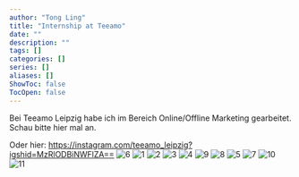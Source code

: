 ```yaml
---
author: "Tong Ling"
title: "Internship at Teeamo"
date: ""
description: ""
tags: []
categories: []
series: []
aliases: []
ShowToc: false
TocOpen: false
---
```

Bei Teeamo Leipzig habe ich im Bereich Online/Offline Marketing gearbeitet. Schau bitte hier mal an.

Oder hier: https://instagram.com/teeamo_leipzig?igshid=MzRlODBiNWFlZA==
![6](/teeamo/2023-10-20-215059.jpg)
![1](/teeamo/12.05.23.png)
![2](/teeamo/2.png)
![3](/teeamo/3.png)
![4](/teeamo/2023-10-20-213853.jpg)
![9](/teeamo/WeChat-Image_20221126181131.png)
![8](/teeamo/Image_20230225164939.png)
![5](/teeamo/2023-10-20-215057.jpg)
![7](/teeamo/IMG_3906.JPG)
![10](/teeamo/WeChat-Image_20221214145955.jpg)
![11](/teeamo/WeChat-Image_20231020153442.png)